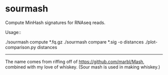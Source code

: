 # sourmash

Compute MinHash signatures for RNAseq reads.

Usage::

   ./sourmash compute *.fq.gz
   ./sourmash compare *.sig -o distances
   ./plot-comparison.py distances

----

The name comes from riffing off of https://github.com/marbl/Mash,
combined with my love of whiskey.  (Sour mash is used in making
whiskey.)
